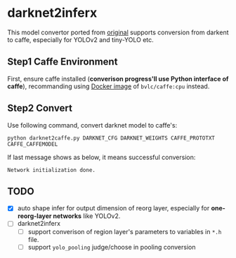 # darknet2inferx

This model convertor ported from [original](https://github.com/marvis/pytorch-caffe-darknet-convert) supports conversion from darkent to caffe, especially for YOLOv2 and tiny-YOLO etc. 

## Step1 Caffe Environment

First, ensure caffe installed (**converison progress'll use Python interface of caffe**), recommanding using [Docker image](https://hub.docker.com/r/bvlc/caffe/) of `bvlc/caffe:cpu` instead.

## Step2 Convert

Use following command, convert darknet model to caffe's:

```shell
python darknet2caffe.py DARKNET_CFG DARKNET_WEIGHTS CAFFE_PROTOTXT CAFFE_CAFFEMODEL
```

If last message shows as below, it means successful conversion:

```shell
Network initialization done.
```

## TODO

- [x] auto shape infer for output dimension of reorg layer, especially for **one-reorg-layer networks** like YOLOv2.
- [ ] darknet2inferx
   - [ ] support converison of region layer's parameters to variables in `*.h` file.
   - [ ] support `yolo_pooling` judge/choose in pooling conversion
